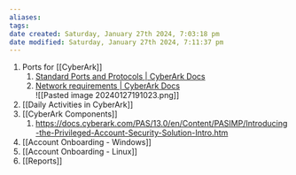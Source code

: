 ```yaml
---
aliases: 
tags: 
date created: Saturday, January 27th 2024, 7:03:18 pm
date modified: Saturday, January 27th 2024, 7:11:37 pm
---
```


1. Ports for [[CyberArk]]
	1. [Standard Ports and Protocols | CyberArk Docs](https://docs.cyberark.com/PAS/13.0/en/Content/PAS%20SysReq/Standard%20Ports%20and%20Protocols.htm?TocPath=Installation%7CSystem%20Requirements%7CStandard%20Ports%20and%20Protocols%7C_____0)  
	2. [Network requirements | CyberArk Docs](https://docs.cyberark.com/DPA/Latest/en/Content/Introduction/dpa_network-requirements.htm)  
![[Pasted image 20240127191023.png]]
2. [[Daily Activities in CyberArk]]
3. [[CyberArk Components]]
	1. https://docs.cyberark.com/PAS/13.0/en/Content/PASIMP/Introducing-the-Privileged-Account-Security-Solution-Intro.htm
4. [[Account Onboarding - Windows]]
5. [[Account Onboarding - Linux]]
6. [[Reports]]